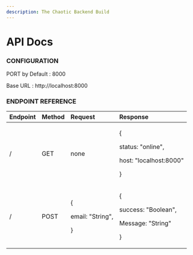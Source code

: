 ```yaml
---
description: The Chaotic Backend Build
---
```


# API Docs

### CONFIGURATION

PORT by Default : 8000

Base URL : http://localhost:8000

### ENDPOINT REFERENCE

<table>
 <thead>
    <tr>
      <th style="text-align:left">Endpoint</th>
      <th style="text-align:left">Method</th>
      <th style="text-align:left">Request</th>
      <th style="text-align:left">Response</th>
    </tr>
  </thead>
<tbody>
<tr>
      <td style="text-align:left">/</td>
      <td style="text-align:left">GET</td>
      <td style="text-align:left">none</td>
      <td style="text-align:left">
        <p>{</p>
        <p>status: &quot;online&quot;,</p>
        <p>host: &quot;localhost:8000&quot;</p>
        <p>}</p>
      </td>
    </tr>
    <tr>
      <td style="text-align:left">/</td>
      <td style="text-align:left">POST</td>
      <td style="text-align:left">
        <p>{</p>
        <p>email: &quot;String&quot;,</p>
        <p>}</p>
      </td>
      <td style="text-align:left">
        <p>{</p>
        <p>success: &quot;Boolean&quot;,</p>
        <p>Message: &quot;String&quot;</p>
        <p>}</p>
      </td>
    </tr>
</tbody>
</table>
